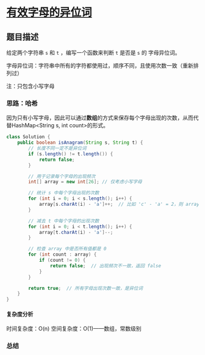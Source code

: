 # [有效字母的异位词](有效字母的异位词"[题目地址](https://leetcode.cn/problems/valid-anagram/description/)")

## 题目描述
给定两个字符串 `s` 和 `t` ，编写一个函数来判断 `t` 是否是 `s` 的 字母异位词。

字母异位词：字符串中所有的字符都使用过，顺序不同，且使用次数一致（重新排列过）

注：只包含小写字母

### 思路：哈希
因为只有小写字母，因此可以通过**数组**的方式来保存每个字母出现的次数，从而代替HashMap<String s, int count>的形式。

```java
class Solution {
    public boolean isAnagram(String s, String t) {
        // 长度不同一定不是异位词
        if (s.length() != t.length()) {
            return false;
        }

        // 用于记录每个字母的出现频次
        int[] array = new int[26]; // 仅考虑小写字母

        // 统计 s 中每个字母出现的次数
        for (int i = 0; i < s.length(); i++) {
            array[s.charAt(i) - 'a']++;  // 比如 'c' - 'a' = 2，则 array[2]++
        }

        // 减去 t 中每个字母的出现次数
        for (int i = 0; i < t.length(); i++) {
            array[t.charAt(i) - 'a']--;
        }

        // 检查 array 中是否所有值都是 0
        for (int count : array) {
            if (count != 0) {
                return false;  // 出现频次不一致，返回 false
            }
        }

        return true;  // 所有字母出现次数一致，是异位词
    }
}
```

#### 复杂度分析
时间复杂度：O(n)
空间复杂度：O(1)——数组，常数级别

### 总结